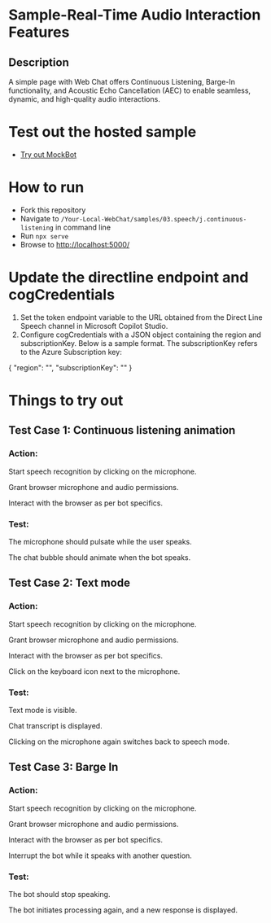# Sample-Real-Time Audio Interaction Features

## Description

A simple page with Web Chat offers Continuous Listening, Barge-In functionality, and Acoustic Echo Cancellation (AEC) to enable seamless, dynamic, and high-quality audio interactions.

# Test out the hosted sample

- [Try out MockBot](https://pradeepbhagat.github.io/webchatcdn/web/index.html)

# How to run

- Fork this repository
- Navigate to `/Your-Local-WebChat/samples/03.speech/j.continuous-listening` in command line
- Run `npx serve`
- Browse to [http://localhost:5000/](http://localhost:5000/)

# Update the directline endpoint and cogCredentials

1. Set the token endpoint variable to the URL obtained from the Direct Line Speech channel in Microsoft Copilot Studio.
2. Configure cogCredentials with a JSON object containing the region and subscriptionKey. Below is a sample format. The subscriptionKey refers to the Azure Subscription key:

{
"region": "",
"subscriptionKey": ""
}

# Things to try out

## Test Case 1: Continuous listening animation

### Action:

Start speech recognition by clicking on the microphone.

Grant browser microphone and audio permissions.

Interact with the browser as per bot specifics.

### Test:

The microphone should pulsate while the user speaks.

The chat bubble should animate when the bot speaks.

## Test Case 2: Text mode

### Action:

Start speech recognition by clicking on the microphone.

Grant browser microphone and audio permissions.

Interact with the browser as per bot specifics.

Click on the keyboard icon next to the microphone.

### Test:

Text mode is visible.

Chat transcript is displayed.

Clicking on the microphone again switches back to speech mode.

## Test Case 3: Barge In

### Action:

Start speech recognition by clicking on the microphone.

Grant browser microphone and audio permissions.

Interact with the browser as per bot specifics.

Interrupt the bot while it speaks with another question.

### Test:

The bot should stop speaking.

The bot initiates processing again, and a new response is displayed.
